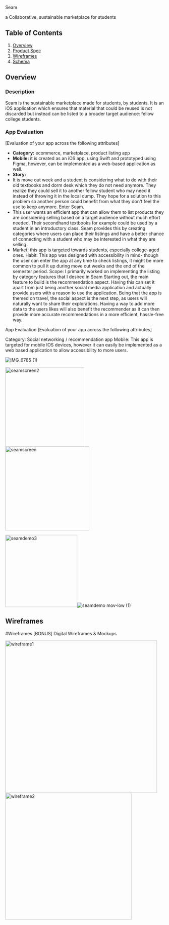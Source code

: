 Seam


a Collaborative, sustainable marketplace for students
## Table of Contents
1. [Overview](#Overview)
1. [Product Spec](#Product-Spec)
1. [Wireframes](#Wireframes)
2. [Schema](#Schema)




   
## Overview
### Description
Seam is the sustainable marketplace made for students, by students. It is an iOS application which ensures that material that could be reused is not discarded but instead can be listed to a broader target audience: fellow college students.

### App Evaluation
[Evaluation of your app across the following attributes]
- **Category:** ecommerce, marketplace, product listing app
- **Mobile:** it is created as an iOS app, using Swift and prototyped using Figma, however, can be implemented as a web-based application as well.
- **Story:** 
- It is move out week and a student is considering what to do with their old textbooks and dorm desk which they do not need anymore. They realize they could sell it to another fellow student who may need it instead of throwing it in the local dump. They hope for a solution to this problem so another person could benefit from what they don't feel the use to keep anymore. Enter Seam.
- This user wants an efficient app that can allow them to list products they are considering selling based on a target audience without much effort needed. Their secondhand textbooks for example could be used by a student in an introductory class. Seam provides this by creating categories where users can place their listings and have a better chance of connecting with a student who may be interested in what they are selling. 
- Market: this app is targeted towards students, especially college-aged ones.
Habit: This app was designed with accessibility in mind- though the user can enter the app at any time to check listings, it might be more common to pull it up during move out weeks and the end of the semester period.
Scope: I primarily worked on implementing the listing by category features that I desired in Seam
Starting out, the main feature to build is the recommendation aspect. Having this can set it apart from just being another social media application and actually provide users with a reason to use the application. Being that the app is themed on travel, the social aspect is the next step, as users will naturally want to share their explorations. Having a way to add more data to the users likes will also benefit the recommender as it can then provide more accurate recommendations in a more efficient, hassle-free way. 


App Evaluation
[Evaluation of your app across the following attributes]

Category: Social networking / recommendation app
Mobile: This app is targeted for mobile IOS devices, however it can easily be implemented as a web based application to allow accessibility to more users.




![IMG_6785 (1)](https://user-images.githubusercontent.com/96831510/198918651-8bc99a08-4711-4c13-b58b-3f838a58e0a3.jpg)




<img width="250" alt="seamscreen2" src="https://user-images.githubusercontent.com/96831510/198918418-72c81873-9334-4cef-b863-11d167164ed0.png">
<img width="266" alt="seamscreen" src="https://user-images.githubusercontent.com/96831510/198918439-6932b62d-3b33-43ff-bcb2-afc7bee32424.png">

<img width="228" alt="seamdemo3" src="https://user-images.githubusercontent.com/96831510/198919744-e8552217-2258-49da-b59d-58ae9ab8bc18.png">![seamdemo mov-low (1)](https://user-images.githubusercontent.com/96831510/198921113-0f51107e-3140-4f01-af14-0c7918aada3d.gif)
## Wireframes
#Wireframes
[BONUS] Digital Wireframes & Mockups

<img width="481" alt="wireframe1" src="https://user-images.githubusercontent.com/96831510/199065100-59908224-21cd-4129-aac3-c801f6c5160a.png"><img width="400" alt="wireframe2" src="https://user-images.githubusercontent.com/96831510/199065115-7c83268d-df94-41a1-b87c-31fa369fcd0e.png">


